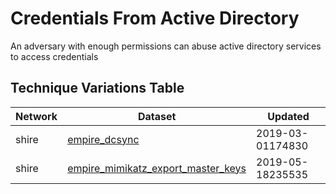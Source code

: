 # Credentials From Active Directory

An adversary with enough permissions can abuse active directory services to access credentials

## Technique Variations Table

| Network | Dataset | Updated |
| ------- | --------- | ------- |
| shire | [empire_dcsync](./empire_dcsync.md) | 2019-03-01174830 |
| shire | [empire_mimikatz_export_master_keys](./empire_mimikatz_export_master_key.md) | 2019-05-18235535 |
